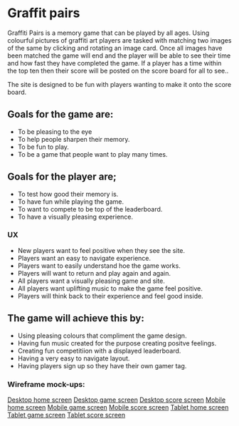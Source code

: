 # Graffit pairs

Graffiti Pairs is a memory game that can be played by all ages. Using colourful pictures of graffiti art players are tasked with matching two images of the same by clicking and rotating an image card. Once all images have been matched the game will end and the player will be able to see their time and how fast they have completed the game. If a player has a time within the top ten then their score will be posted on the score board for all to see..

The site is designed to be fun with players wanting to make it onto the score board. 

## Goals for the game are:

- To be pleasing to the eye 
- To help people sharpen their memory.
- To be fun to play.
- To be a game that people want to play many times.

## Goals for the player are;

- To test how good their memory is.
- To have fun while playing the game.
- To want to compete to be top of the leaderboard.
- To have a visually pleasing experience.

### UX

- New players want to feel positive when they see the site.
- Players want an easy to navigate experience.
- Players want to easily understand hoe the game works.
- Players will want to return and play again and again.
- All players want a visually pleasing game and site.
- All players want uplifting music to make the game feel positive.
- Players will think back to their experience and feel good inside.

## The game will achieve this by:

- Using pleasing colours that compliment the game design.
- Having fun music created for the purpose creating positve feelings.
- Creating fun competitiion with a displayed leaderboard.
- Having a very easy to navigate layout.
- Having players sign up so they have their own gamer tag.

### Wireframe mock-ups:

[Desktop home screen](documentation/wireframes/desktop-home-screen.png)
[Desktop game screen](documentation/wireframes/desktop-game-screen.png)
[Desktop score screen](documentation/wireframes/desktop-score-screen.png)
[Mobile home screen](documentation/wireframes/mobile-home-screen.png)
[Mobile game screen](documentation/wireframes/mobile-game-screen.png)
[Mobile score screen](documentation/wireframes/mobile-score-screen.png)
[Tablet home screen](documentation/wireframes/tablet-home-screen.png)
[Tablet game screen](documentation/wireframes/tablet-game-screen.png)
[Tablet score screen](documentation/wireframes/tablet-score-screen.png)

